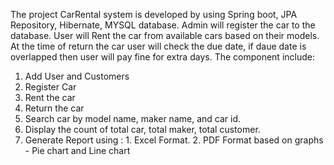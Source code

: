 The project CarRental system is developed by using Spring boot, JPA Repository, Hibernate, MYSQL database. 
Admin will register the car to the database.
User will Rent the car from available cars based on their models.
At the time of return the car user will check the due date, if daue date is overlapped then user will pay fine for extra days.
The component include:
1. Add User and Customers
2. Register Car
3. Rent the car
4. Return the car
5. Search car by model name, maker name, and car id.
6. Display the count of total car, total maker, total customer.
7. Generate Report using :
                     1. Excel Format.
                     2. PDF Format based on graphs - Pie chart and Line chart

